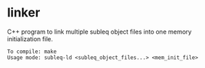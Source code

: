 linker
======

C++ program to link multiple subleq object files into one memory initialization file.

```
To compile: make
Usage mode: subleq-ld <subleq_object_files...> <mem_init_file>
```
